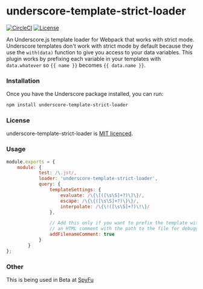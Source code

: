 underscore-template-strict-loader
=========================

[![CircleCI](https://img.shields.io/circleci/project/github/spyfu/underscore-template-strict-loader.svg)](https://circleci.com/gh/spyfu/underscore-template-strict-loader)
[![License](https://img.shields.io/github/license/spyfu/underscore-template-strict-loader.svg)](https://github.com/spyfu/underscore-template-strict-loader/blob/master/LICENSE)

An Underscore.js template loader for Webpack that works with strict mode. Underscore templates don't work with strict mode by default because they use the `with(data)` function to give you access to your data variables. This plugin works by prefixing each variable in your templates with `data.whatever` so `{{ name }}` becomes `{{ data.name }}`.

### Installation
Once you have the Underscore package installed, you can run:

```bash
npm install underscore-template-strict-loader
```

### License

underscore-template-strict-loader is [MIT licenced](http://www.opensource.org/licenses/mit-license.php).

### Usage
```js
module.exports = {
    module: {
            test: /\.jst/,
            loader: 'underscore-template-strict-loader',
            query: {
                templateSettings: {
                    evaluate: /\{\[([\s\S]+?)\]\}/,
                    escape: /\{\{([\s\S]+?)\}\}/,
                    interpolate: /\{\!([\s\S]+?)\!\}/
                },

                // Add this only if you want to prefix the template with
                // an HTML comment with the path to the file for debugging.
                addFilenameComment: true
            }
        }
};
```
### Other
This is being used in Beta at [SpyFu](https://www.spyfu.com)
